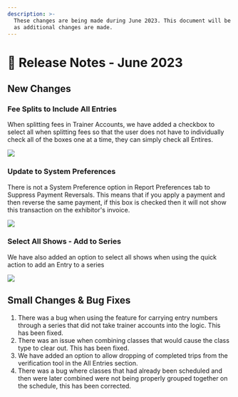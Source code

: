 ```yaml
---
description: >-
  These changes are being made during June 2023. This document will be updated
  as additional changes are made.
---
```


# 📔 Release Notes - June 2023

## New Changes

### Fee Splits to Include All Entries

When splitting fees in Trainer Accounts, we have added a checkbox to select all when splitting fees so that the user does not have to individually check all of the boxes one at a time, they can simply check all Entires.

![](http://docs.showgroundsonline.com/wp-content/uploads/2023/06/img\_6490c1bd1e144.png)

### Update to System Preferences

There is not a System Preference option in Report Preferences tab to Suppress Payment Reversals. This means that if you apply a payment and then reverse the same payment, if this box is checked then it will not show this transaction on the exhibitor's invoice.

![](http://docs.showgroundsonline.com/wp-content/uploads/2023/06/img\_6490c08c80aaf.png)

### Select All Shows - Add to Series

We have also added an option to select all shows when using the quick action to add an Entry to a series

![](http://docs.showgroundsonline.com/wp-content/uploads/2023/06/img\_6490c107b01c1.png)

## Small Changes & Bug Fixes

1. There was a bug when using the feature for carrying entry numbers through a series that did not take trainer accounts into the logic. This has been fixed.
2. There was an issue when combining classes that would cause the class type to clear out. This has been fixed.
3. We have added an option to allow dropping of completed trips from the verification tool in the All Entries section.
4. There was a bug where classes that had already been scheduled and then were later combined were not being properly grouped together on the schedule, this has been corrected.
